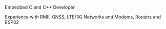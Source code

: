 Embedded C and C++ Developer

Experience with RMII, GNSS, LTE/3G Networks and Modems, Routers and ESP32
